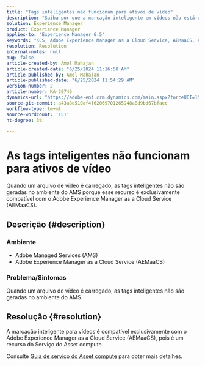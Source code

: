 ```yaml
---
title: "Tags inteligentes não funcionam para ativos de vídeo"
description: "Saiba por que a marcação inteligente em vídeos não está disponível no ambiente do AMS, mas é compatível com o Adobe Experience Manager as a Cloud Service."
solution: Experience Manager
product: Experience Manager
applies-to: "Experience Manager 6.5"
keywords: "KCS, Adobe Experience Manager as a Cloud Service, AEMaaCS, Ativos de vídeo, AMS, Tags inteligentes não funcionam"
resolution: Resolution
internal-notes: null
bug: false
article-created-by: Amol Mahajan
article-created-date: "6/25/2024 11:16:58 AM"
article-published-by: Amol Mahajan
article-published-date: "6/25/2024 11:54:29 AM"
version-number: 2
article-number: KA-20746
dynamics-url: "https://adobe-ent.crm.dynamics.com/main.aspx?forceUCI=1&pagetype=entityrecord&etn=knowledgearticle&id=7ab10c6a-e432-ef11-840a-6045bd06eea5"
source-git-commit: a43a8e510af4f62069701265948a8d9bd67bfaec
workflow-type: tm+mt
source-wordcount: '151'
ht-degree: 3%

---
```


# As tags inteligentes não funcionam para ativos de vídeo


Quando um arquivo de vídeo é carregado, as tags inteligentes não são geradas no ambiente do AMS porque esse recurso é exclusivamente compatível com o Adobe Experience Manager as a Cloud Service (AEMaaCS).

## Descrição {#description}


### <b>Ambiente</b>

- Adobe Managed Services (AMS)
- Adobe Experience Manager as a Cloud Service (AEMaaCS)




### <b>Problema/Sintomas</b>

Quando um arquivo de vídeo é carregado, as tags inteligentes não são geradas no ambiente do AMS.


## Resolução {#resolution}


A marcação inteligente para vídeos é compatível exclusivamente com o Adobe Experience Manager as a Cloud Service (AEMaaCS), pois é um recurso do Serviço do Asset compute.

Consulte [Guia de serviço do Asset compute](https://experienceleague.adobe.com/docs/asset-compute/using/introduction.html) para obter mais detalhes.
